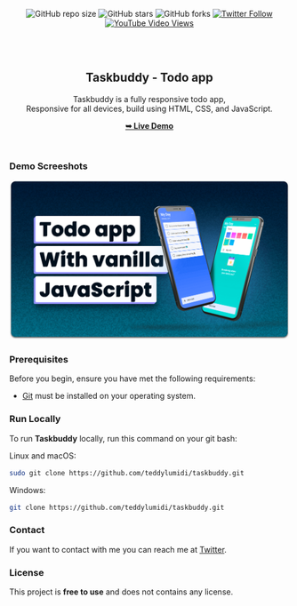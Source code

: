 <div align="center">
  
  ![GitHub repo size](https://img.shields.io/github/repo-size/teddylumidi/taskbuddy)
  ![GitHub stars](https://img.shields.io/github/stars/teddylumidi/taskbuddy?style=social)
  ![GitHub forks](https://img.shields.io/github/forks/teddylumidi/taskbuddy?style=social)
  [![Twitter Follow](https://img.shields.io/twitter/follow/teddylumidi?style=social)](https://twitter.com/intent/follow?screen_name=teddylumidi)
  [![YouTube Video Views](https://img.shields.io/youtube/views/BWmL66b9bOo?style=social)](https://youtu.be/BWmL66b9bOo)

  <br />
  <br />

  <h2 align="center">Taskbuddy - Todo app</h2>

  Taskbuddy is a fully responsive todo app, <br />Responsive for all devices, build using HTML, CSS, and JavaScript.

  <a href="https://teddylumidi.github.io/taskbuddy/"><strong>➥ Live Demo</strong></a>

</div>

<br />

### Demo Screeshots

![Taskbuddy Desktop Demo](./readme-images/desktop.png "Desktop Demo")

### Prerequisites

Before you begin, ensure you have met the following requirements:

* [Git](https://git-scm.com/downloads "Download Git") must be installed on your operating system.

### Run Locally

To run **Taskbuddy** locally, run this command on your git bash:

Linux and macOS:

```bash
sudo git clone https://github.com/teddylumidi/taskbuddy.git
```

Windows:

```bash
git clone https://github.com/teddylumidi/taskbuddy.git
```

### Contact

If you want to contact with me you can reach me at [Twitter](https://www.twitter.com/teddylumidi).

### License

This project is **free to use** and does not contains any license.
